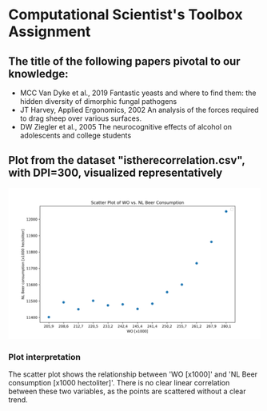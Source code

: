 # Computational Scientist's Toolbox Assignment 

## The title of the following papers pivotal to our knowledge:
* MCC Van Dyke et al., 2019
Fantastic yeasts and where to find them: the hidden diversity of dimorphic fungal pathogens
* JT Harvey, Applied Ergonomics, 2002
An analysis of the forces required to drag sheep over various surfaces.
* DW Ziegler et al., 2005
The neurocognitive effects of alcohol on adolescents and college students


## Plot from the dataset "istherecorrelation.csv", with DPI=300, visualized representatively 
![Scatter Plot of WO vs. NL Beer Consumption](no_correlation_plot.png)

### Plot interpretation 
The scatter plot shows the relationship between 'WO [x1000]' and 'NL Beer consumption [x1000 hectoliter]'.
There is no clear linear correlation between these two variables, as the points are scattered without a clear trend.